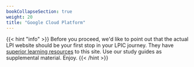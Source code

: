 ```yaml
---
bookCollapseSection: true
weight: 20
title: "Google Cloud Platform"
---
```


{{< hint "info" >}}
Before you proceed, we'd like to point out that the actual LPI website should be your first stop in your LPIC journey. They have [superior learning resources](https://learning.lpi.org/en/learning-materials/101-500/) to this site. Use our study guides as supplemental material. Enjoy.
{{< /hint >}}


